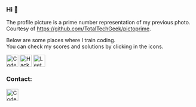 ### Hi 🤖

<!--
**daviyan5/daviyan5** is a ✨ _special_ ✨ repository because its `README.md` (this file) appears on your GitHub profile.

Here are some ideas to get you started:

- 🔭 I’m currently working on ...
- 🌱 I’m currently learning ...
- 👯 I’m looking to collaborate on ...
- 🤔 I’m looking for help with ...
- 💬 Ask me about ...
- 📫 How to reach me: ...
- 😄 Pronouns: ...
- ⚡ Fun fact: ...
-->
The profile picture is a prime number representation of my previous photo.<br>
Courtesy of https://github.com/TotalTechGeek/pictoprime.

Below are some places where I train coding.<br>
You can check my scores and solutions by clicking in the icons.<br>

[<img align="center" src="https://codeforces.org/s/97939/favicon-96x96.png" alt="Codeforces" width="32">](https://codeforces.com/profile/daviyan) 
[<img align="center" src="https://hrcdn.net/community-frontend/assets/favicon-ddc852f75a.png" alt="HackerRank" width="32">](https://www.hackerrank.com/daviyan) 
[<img align="center" src="https://assets.leetcode.com/static_assets/public/icons/favicon-96x96.png" alt="LeetCode" height="32">](https://leetcode.com/daviyan/)

### Contact:
[<img align="center" src="https://static-exp1.licdn.com/sc/h/al2o9zrvru7aqj8e1x2rzsrca" alt="Codeforces" width="32">](https://www.linkedin.com/in/davi-yan/) 
